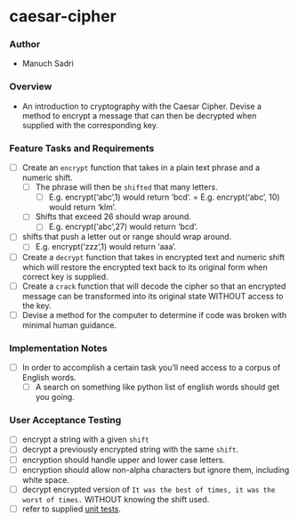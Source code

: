 # caesar-cipher

### Author

- Manuch Sadri

### Overview

- An introduction to cryptography with the Caesar Cipher. Devise a method to encrypt a message that can then be decrypted when supplied with the corresponding key.

### Feature Tasks and Requirements

- [ ] Create an `encrypt` function that takes in a plain text phrase and a numeric shift.
  - [ ] The phrase will then be `shifted` that many letters.
    - [ ] E.g. encrypt(‘abc’,1) would return ‘bcd’. = E.g. encrypt(‘abc’, 10) would return ‘klm’.
  - [ ] Shifts that exceed 26 should wrap around.
    - [ ]  E.g. encrypt(‘abc’,27) would return ‘bcd’.
- [ ] shifts that push a letter out or range should wrap around.
  - [ ] E.g. encrypt(‘zzz’,1) would return ‘aaa’.
- [ ] Create a `decrypt` function that takes in encrypted text and numeric shift which will restore the encrypted text back to its original form when correct key is supplied.
- [ ] Create a `crack` function that will decode the cipher so that an encrypted message can be transformed into its original state WITHOUT access to the key.
- [ ] Devise a method for the computer to determine if code was broken with minimal human guidance.

### Implementation Notes

- [ ] In order to accomplish a certain task you’ll need access to a corpus of English words.
  - [ ] A search on something like python list of english words should get you going.

### User Acceptance Testing

- [ ] encrypt a string with a given `shift`
- [ ] decrypt a previously encrypted string with the same `shift`.
- [ ] encryption should handle upper and lower case letters.
- [ ] encryption should allow non-alpha characters but ignore them, including white space.
- [ ] decrypt encrypted version of `It was the best of times, it was the worst of times.` WITHOUT knowing the shift used.
- [ ] refer to supplied [unit tests](./tests/test_caesar_cipher.py).